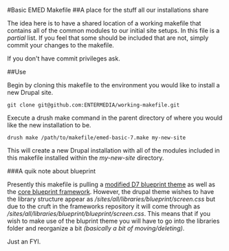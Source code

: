 #Basic EMED Makefile
##A place for the stuff all our installations share

The idea here is to have a shared location of a working makefile that contains all of the common modules to our initial site setups.
In this file is a _partial_ list. If you feel that some should be included that are not, simply commit your changes to the makefile.

If you don't have commit privileges ask.

##Use

Begin by cloning this makefile to the environment you would like to install a new Drupal site.
~~~
git clone git@github.com:ENTERMEDIA/working-makefile.git
~~~

Execute a drush make command in the parent directory of where you would like the new installation to be.
~~~
drush make /path/to/makefile/emed-basic-7.make my-new-site
~~~
This will create a new Drupal installation with all of the modules included in this makefile installed within the _my-new-site_ directory.

###A quik note about blueprint

Presently this makefile is pulling a [modified D7 blueprint theme](https://github.com/urbanlink/drupal_blueprint_7) as well as the [core blueprint framework](https://github.com/joshuaclayton/blueprint-css).  However, the drupal theme wishes to have the library structure appear as _/sites/all/libraries/blueprint/screen.css_ but due to the cruft in the frameworks repository it will come through as _/sites/all/libraries/blueprint/blueprint/screen.css_.  This means that if you wish to make use of the bluprint theme you will have to go into the libraries folder and reorganize a bit _(basically a bit of moving/deleting)_.

Just an FYI.
